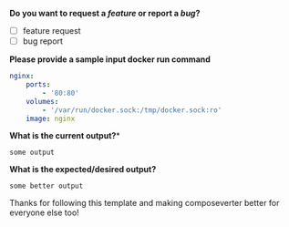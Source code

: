 <!-- *Before creating an issue please make sure you are using the latest version of composeverter/cleared your browser cache.* -->

**Do you want to request a *feature* or report a *bug*?**

- [ ] feature request
- [ ] bug report

**Please provide a sample input docker run command**
```yaml
nginx:
    ports:
        - '80:80'
    volumes:
        - '/var/run/docker.sock:/tmp/docker.sock:ro'
    image: nginx
```

**What is the current output?***
```
some output
```

**What is the expected/desired output?**
```
some better output
```

Thanks for following this template and making composeverter better for everyone else too!
